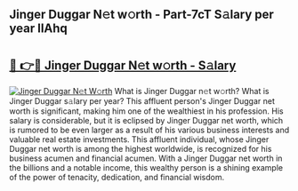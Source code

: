 ## Jinger Duggar N𝚎t w𝚘rth - Part-7cT S𝚊lary per year lIAhq

# <h2><a href="http://gc0bhnd.nevu.top/?p=Jinger+Duggar">🔗 👉🔴 Jinger Duggar N𝚎t w𝚘rth - S𝚊lary</a></h2>

[![Jinger Duggar N𝚎t W𝚘rth](https://i.imgur.com/Oavwk0R.jpeg)](http://gc0bhnd.nevu.top/?p=Jinger+Duggar)
What is Jinger Duggar n𝚎t w𝚘rth? What is Jinger Duggar s𝚊lary per year?
This affluent person's Jinger Duggar net worth is significant, making him one of the wealthiest in his profession. His salary is considerable, but it is eclipsed by Jinger Duggar net worth, which is rumored to be even larger as a result of his various business interests and valuable real estate investments. This affluent individual, whose Jinger Duggar net worth is among the highest worldwide, is recognized for his business acumen and financial acumen. With a Jinger Duggar net worth in the billions and a notable income, this wealthy person is a shining example of the power of tenacity, dedication, and financial wisdom.
